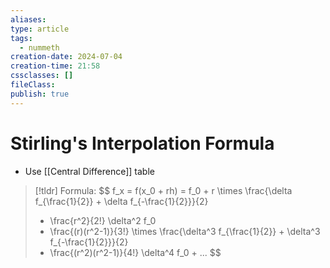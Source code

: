 ```yaml
---
aliases: 
type: article
tags:
  - nummeth
creation-date: 2024-07-04
creation-time: 21:58
cssclasses: []
fileClass: 
publish: true
---
```

# Stirling's Interpolation Formula
- Use [[Central Difference]] table

> [!tldr] Formula:
> $$
> f_x = f(x_0 + rh) = f_0 + 
> r \times \frac{\delta f_{\frac{1}{2}} + \delta f_{-\frac{1}{2}}}{2}
> + \frac{r^2}{2!} \delta^2 f_0
> + \frac{(r)(r^2-1)}{3!} \times \frac{\delta^3 f_{\frac{1}{2}} + \delta^3 f_{-\frac{1}{2}}}{2}
> + \frac{(r^2)(r^2-1)}{4!} \delta^4 f_0 + ...
> $$
> 

